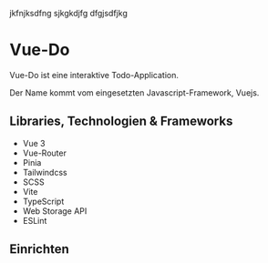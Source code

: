 jkfnjksdfng
sjkgkdjfg
dfgjsdfjkg
# Vue-Do

Vue-Do ist eine interaktive Todo-Application.

Der Name kommt vom eingesetzten Javascript-Framework, Vuejs.

## Libraries, Technologien & Frameworks

- Vue 3
- Vue-Router
- Pinia
- Tailwindcss
- SCSS
- Vite
- TypeScript
- Web Storage API
- ESLint

## Einrichten
